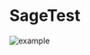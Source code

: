 # SageTest

![example](https://user-images.githubusercontent.com/73337576/125200826-cbe41580-e26c-11eb-80f2-148ebf5cc3df.png)
